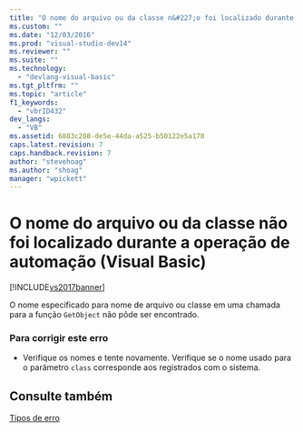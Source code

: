 ```yaml
---
title: "O nome do arquivo ou da classe n&#227;o foi localizado durante a opera&#231;&#227;o de automa&#231;&#227;o (Visual Basic) | Microsoft Docs"
ms.custom: ""
ms.date: "12/03/2016"
ms.prod: "visual-studio-dev14"
ms.reviewer: ""
ms.suite: ""
ms.technology: 
  - "devlang-visual-basic"
ms.tgt_pltfrm: ""
ms.topic: "article"
f1_keywords: 
  - "vbrID432"
dev_langs: 
  - "VB"
ms.assetid: 6883c208-de5e-44da-a525-b50122e5a170
caps.latest.revision: 7
caps.handback.revision: 7
author: "stevehoag"
ms.author: "shoag"
manager: "wpickett"
---
```

# O nome do arquivo ou da classe n&#227;o foi localizado durante a opera&#231;&#227;o de automa&#231;&#227;o (Visual Basic)
[!INCLUDE[vs2017banner](../../../csharp/includes/vs2017banner.md)]

O nome especificado para nome de arquivo ou classe em uma chamada para a função `GetObject` não pôde ser encontrado.  
  
### Para corrigir este erro  
  
-   Verifique os nomes e tente novamente.  Verifique se o nome usado para o parâmetro `class` corresponde aos registrados com o sistema.  
  
## Consulte também  
 [Tipos de erro](../../../visual-basic/programming-guide/language-features/error-types.md)
